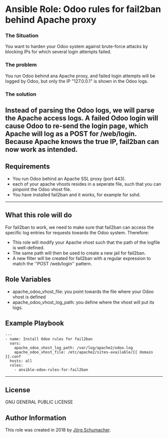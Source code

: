 # Ansible Role: Odoo rules for fail2ban behind Apache proxy

### The Situation
You want to harden your Odoo system against brute-force attacks by blocking IPs for which several login attempts failed.
### The problem
You run Odoo behind ana Apache proxy, and failed login attempts will be logged by Odoo, but only the IP "127.0.0.1" 
is shown in the Odoo logs.
### The solution
Instead of parsing the Odoo logs, we will parse the Apache access logs. A failed Odoo login
will cause Odoo to re-send the login page, which Apache will log as a POST for /web/login.
Because Apache knows the true IP, fail2ban can now work as intended. 
---
## Requirements
 - You run Odoo behind an Apache SSL proxy (port 443).
 - each of your apache vhosts resides in a seperate file, such that you can pinpoint the Odoo vhost file.
 - You have installed fail2ban and it works, for example for sshd.
 ---
## What this role will do
For fail2ban to work, we need to make sure that fail2ban can access the 
specific log entries for requests towards the Odoo system. Therefore:
 - This role will modify your Apache vhost such that the path of the logfile is well-defined.
 - The same path will then be used to create a new jail for fail2ban.
 - A new filter will be created for fail2ban with a regular expression to match the ''POST /web/login'' pattern.
## Role Variables
 - apache_odoo_vhost_file: you point towards the file where your Odoo vhost is defined
 - apache_odoo_vhost_log_path: you define where the vhost will put its logs.
## Example Playbook
    ---
    - name: Install Odoo rules for fail2ban
      vars:
        apache_odoo_vhost_log_path: /var/log/apache2/odoo.log
        apache_odoo_vhost_file: /etc/apache2/sites-available/{{ domain }}.conf
      hosts: all
      roles:
        - ansible-odoo-rules-for-fail2ban

 ---
## License

GNU GENERAL PUBLIC LICENSE

## Author Information

This role was created in 2018 by [Jörg Schumacher](https://www.ehanse.de/).